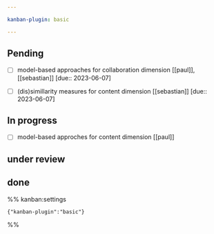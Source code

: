 ```yaml
---

kanban-plugin: basic

---
```


## Pending

- [ ] model-based approaches for collaboration dimension [[paul]], [[sebastian]] [due:: 2023-06-07]
- [ ] (dis)simillarity measures for content dimension [[sebastian]] [due:: 2023-06-07]


## In progress

- [ ] model-based approches for content dimension [[paul]]


## under review



## done





%% kanban:settings
```
{"kanban-plugin":"basic"}
```
%%